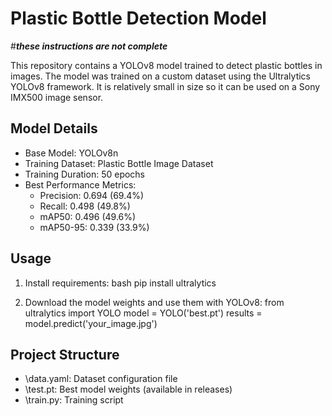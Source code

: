 ﻿# Plastic Bottle Detection Model
#***these instructions are not complete***

This repository contains a YOLOv8 model trained to detect plastic bottles in images. The model was trained on a custom dataset using the Ultralytics YOLOv8 framework. It is relatively small in size so it can be used on a Sony IMX500 image sensor.

## Model Details
- Base Model: YOLOv8n
- Training Dataset: Plastic Bottle Image Dataset
- Training Duration: 50 epochs
- Best Performance Metrics:
  - Precision: 0.694 (69.4%)
  - Recall: 0.498 (49.8%)
  - mAP50: 0.496 (49.6%)
  - mAP50-95: 0.339 (33.9%)

## Usage
1. Install requirements:
   bash
   pip install ultralytics

2. Download the model weights and use them with YOLOv8:
   from ultralytics import YOLO
   model = YOLO('best.pt')
   results = model.predict('your_image.jpg')

## Project Structure
- \data.yaml\: Dataset configuration file
- \test.pt\: Best model weights (available in releases)
- \train.py\: Training script
